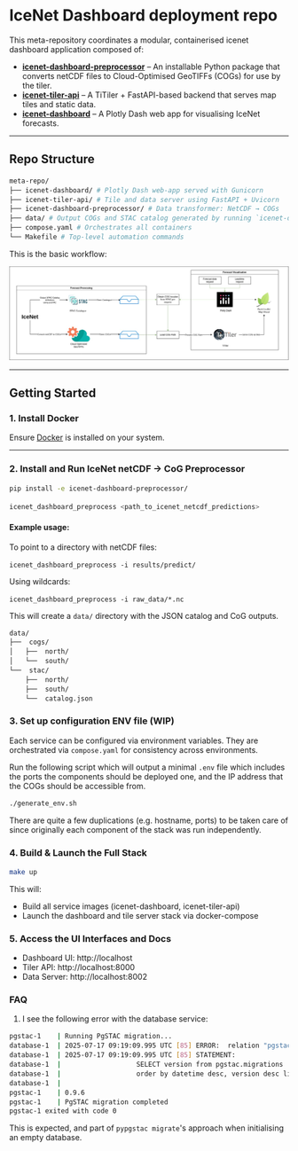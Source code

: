 # IceNet Dashboard deployment repo

This meta-repository coordinates a modular, containerised icenet dashboard application composed of:

- **[icenet-dashboard-preprocessor](https://github.com/icenet-ai/icenet-dashboard-preprocessor)** – An installable Python package that converts netCDF files to Cloud-Optimised GeoTIFFs (COGs) for use by the tiler.
- **[icenet-tiler-api](https://github.com/icenet-ai/icenet-tiler-api)** – A TiTiler + FastAPI-based backend that serves map tiles and static data.
- **[icenet-dashboard](https://github.com/icenet-ai/icenet-dashboard)** – A Plotly Dash web app for visualising IceNet forecasts.

---

## Repo Structure

```bash
meta-repo/
├── icenet-dashboard/ # Plotly Dash web-app served with Gunicorn
├── icenet-tiler-api/ # Tile and data server using FastAPI + Uvicorn
├── icenet-dashboard-preprocessor/ # Data transformer: NetCDF → COGs
├── data/ # Output COGs and STAC catalog generated by running `icenet-dashboard-preprocessor` on IceNet prediction netCDF files
├── compose.yaml # Orchestrates all containers
└── Makefile # Top-level automation commands
```

This is the basic workflow:

![Architecture diagram](docs/images/dashboard-dash-leaflet-schematic-light.jpg "Architecture Diagram")

---

## Getting Started

### 1. Install Docker

Ensure [Docker](https://docs.docker.com/get-docker/) is installed on your system.

---

### 2. Install and Run IceNet netCDF -> CoG Preprocessor

```bash
pip install -e icenet-dashboard-preprocessor/

icenet_dashboard_preprocess <path_to_icenet_netcdf_predictions>
```

#### Example usage:

To point to a directory with netCDF files:

`icenet_dashboard_preprocess -i results/predict/`

Using wildcards:

`icenet_dashboard_preprocess -i raw_data/*.nc`

This will create a `data/` directory with the JSON catalog and CoG outputs.

```bash
data/
├──  cogs/
│   ├──  north/
│   └──  south/
└──  stac/
    ├──  north/
    ├──  south/
    └──  catalog.json
```

### 3. Set up configuration ENV file (WIP)

Each service can be configured via environment variables. They
are orchestrated via `compose.yaml` for consistency across
environments.

Run the following script which will output a minimal `.env` file which
includes the ports the components should be deployed one, and the IP
address that the COGs should be accessible from.

```bash
./generate_env.sh
```

There are quite a few duplications (e.g. hostname, ports) to be taken care of since originally each
component of the stack was run independently.

### 4. Build & Launch the Full Stack

```bash
make up
```

This will:

* Build all service images (icenet-dashboard, icenet-tiler-api)
* Launch the dashboard and tile server stack via docker-compose

### 5. Access the UI Interfaces and Docs

* Dashboard UI: http://localhost
* Tiler API: http://localhost:8000
* Data Server: http://localhost:8002


### FAQ

1. I see the following error with the database service:

```bash
pgstac-1    | Running PgSTAC migration...
database-1  | 2025-07-17 09:19:09.995 UTC [85] ERROR:  relation "pgstac.migrations" does not exist at character 38
database-1  | 2025-07-17 09:19:09.995 UTC [85] STATEMENT:  
database-1  |                   SELECT version from pgstac.migrations
database-1  |                   order by datetime desc, version desc limit 1;
database-1  |                   
pgstac-1    | 0.9.6
pgstac-1    | PgSTAC migration completed
pgstac-1 exited with code 0
```

This is expected, and part of `pypgstac migrate`'s approach when initialising an empty database.
